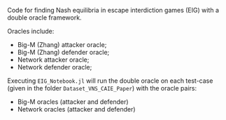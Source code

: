 Code for finding Nash equilibria in escape interdiction games (EIG) with a double oracle framework.

Oracles include:
* Big-M (Zhang) attacker oracle;
* Big-M (Zhang) defender oracle;
* Network attacker oracle;
* Network defender oracle;

Executing `EIG_Notebook.jl` will run the double oracle on each test-case (given in the folder `Dataset_VNS_CAIE_Paper`) with the oracle pairs:
* Big-M oracles (attacker and defender)
* Network oracles (attacker and defender)


